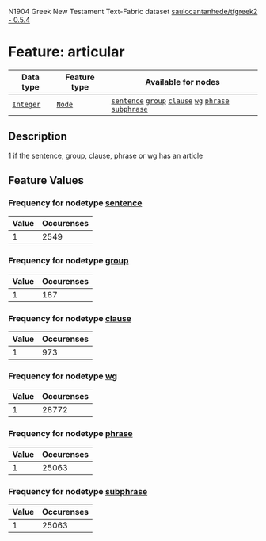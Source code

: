 N1904 Greek New Testament Text-Fabric dataset [saulocantanhede/tfgreek2 - 0.5.4](https://github.com/saulocantanhede/tfgreek2)
# Feature: articular
Data type|Feature type|Available for nodes
---|---|---
[`Integer`](featurebydatatype.md#integer)|[`Node`](featurebytype.md#node)| [`sentence`](featurebynodetype.md#sentence)  [`group`](featurebynodetype.md#group)  [`clause`](featurebynodetype.md#clause)  [`wg`](featurebynodetype.md#wg)  [`phrase`](featurebynodetype.md#phrase)  [`subphrase`](featurebynodetype.md#subphrase) 
## Description
1 if the sentence, group, clause, phrase or wg has an article
## Feature Values
### Frequency for nodetype [sentence](featurebynodetype.md#sentence)
Value|Occurenses
---|---
1|2549
### Frequency for nodetype [group](featurebynodetype.md#group)
Value|Occurenses
---|---
1|187
### Frequency for nodetype [clause](featurebynodetype.md#clause)
Value|Occurenses
---|---
1|973
### Frequency for nodetype [wg](featurebynodetype.md#wg)
Value|Occurenses
---|---
1|28772
### Frequency for nodetype [phrase](featurebynodetype.md#phrase)
Value|Occurenses
---|---
1|25063
### Frequency for nodetype [subphrase](featurebynodetype.md#subphrase)
Value|Occurenses
---|---
1|25063
